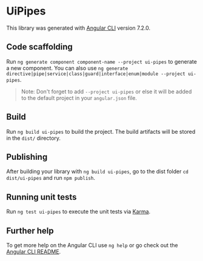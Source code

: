 # UiPipes

This library was generated with [Angular CLI](https://github.com/angular/angular-cli) version 7.2.0.

## Code scaffolding

Run `ng generate component component-name --project ui-pipes` to generate a new component. You can also use `ng generate directive|pipe|service|class|guard|interface|enum|module --project ui-pipes`.
> Note: Don't forget to add `--project ui-pipes` or else it will be added to the default project in your `angular.json` file. 

## Build

Run `ng build ui-pipes` to build the project. The build artifacts will be stored in the `dist/` directory.

## Publishing

After building your library with `ng build ui-pipes`, go to the dist folder `cd dist/ui-pipes` and run `npm publish`.

## Running unit tests

Run `ng test ui-pipes` to execute the unit tests via [Karma](https://karma-runner.github.io).

## Further help

To get more help on the Angular CLI use `ng help` or go check out the [Angular CLI README](https://github.com/angular/angular-cli/blob/master/README.md).
